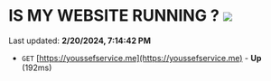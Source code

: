 # IS MY WEBSITE RUNNING ? [![](https://img.shields.io/static/v1?label=Sponsor&message=%E2%9D%A4&logo=GitHub&color=%23fe8e86)](https://github.com/sponsors/<username>)

Last updated: **2/20/2024, 7:14:42 PM**

- `GET` [https://youssefservice.me](https://youssefservice.me) - **Up** (192ms)
